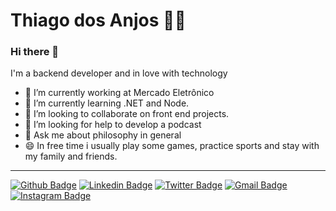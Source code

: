 # Thiago dos Anjos :man_technologist:

### Hi there 👋

I'm a backend developer and in love with technology

- 🔭 I’m currently working at Mercado Eletrônico
- 🌱 I’m currently learning .NET and Node.
- 👯 I’m looking to collaborate on front end projects.
- 🤔 I’m looking for help to develop a podcast
- 💬 Ask me about philosophy in general
- 😄 In free time i usually play some games, practice sports and stay with my family and friends.

----

[![Github Badge](https://img.shields.io/badge/-thiagodosanjos31-000?style=flat-square&logo=Github&logoColor=white&link=https://github.com/thiagodosanjos31)](https://github.com/thiagodosanjos31)
[![Linkedin Badge](https://img.shields.io/badge/-thiagodosanjos-blue?style=flat-square&logo=Linkedin&logoColor=white&link=https://www.linkedin.com/in/thiago-dos-anjos/)](https://www.linkedin.com/in/thiago-dos-anjos/)
[![Twitter Badge](https://img.shields.io/badge/-thiagoadosanjos-1ca0f1?style=flat-square&labelColor=1ca0f1&logo=twitter&logoColor=white&link=https://twitter.com/thiagoadosanjos)](https://twitter.com/thiagoadosanjos)
[![Gmail Badge](https://img.shields.io/badge/-gmail-c14438?style=flat-square&logo=Gmail&logoColor=white&link=mailto:thiagotutimao@gmail.com)](mailto:thiagotutimao@gmail.com)
[![Instagram Badge](https://img.shields.io/badge/-@thidosanjos_-C13584?style=flat-square&labelColor=C13584&logo=instagram&logoColor=white&link=https://www.instagram.com/thidosanjos_/)](https://www.instagram.com/thidosanjos_/)
